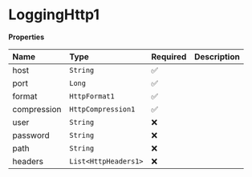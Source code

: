 # LoggingHttp1

**Properties**

| Name        | Type                 | Required | Description |
| :---------- | :------------------- | :------- | :---------- |
| host        | `String`             | ✅       |             |
| port        | `Long`               | ✅       |             |
| format      | `HttpFormat1`        | ✅       |             |
| compression | `HttpCompression1`   | ✅       |             |
| user        | `String`             | ❌       |             |
| password    | `String`             | ❌       |             |
| path        | `String`             | ❌       |             |
| headers     | `List<HttpHeaders1>` | ❌       |             |
